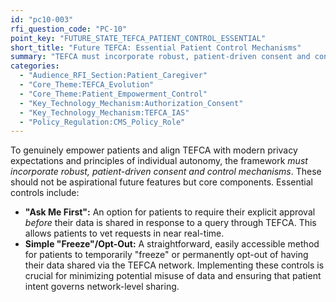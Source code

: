 ```yaml
---
id: "pc10-003"
rfi_question_code: "PC-10"
point_key: "FUTURE_STATE_TEFCA_PATIENT_CONTROL_ESSENTIAL"
short_title: "Future TEFCA: Essential Patient Control Mechanisms"
summary: "TEFCA must incorporate robust, patient-driven consent and control mechanisms, such as 'Ask Me First' for query approval and simple 'freeze'/opt-out options for TEFCA-based exchange, to align with modern privacy expectations and patient autonomy principles."
categories:
  - "Audience_RFI_Section:Patient_Caregiver"
  - "Core_Theme:TEFCA_Evolution"
  - "Core_Theme:Patient_Empowerment_Control"
  - "Key_Technology_Mechanism:Authorization_Consent"
  - "Key_Technology_Mechanism:TEFCA_IAS"
  - "Policy_Regulation:CMS_Policy_Role"
---
```

To genuinely empower patients and align TEFCA with modern privacy expectations and principles of individual autonomy, the framework *must incorporate robust, patient-driven consent and control mechanisms*. These should not be aspirational future features but core components. Essential controls include:
*   **"Ask Me First":** An option for patients to require their explicit approval *before* their data is shared in response to a query through TEFCA. This allows patients to vet requests in near real-time.
*   **Simple "Freeze"/Opt-Out:** A straightforward, easily accessible method for patients to temporarily "freeze" or permanently opt-out of having their data shared via the TEFCA network.
Implementing these controls is crucial for minimizing potential misuse of data and ensuring that patient intent governs network-level sharing.
